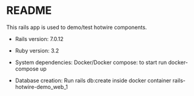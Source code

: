 # README

This rails app is used to demo/test hotwire components.


* Rails version: 7.0.12 

* Ruby version: 3.2

* System dependencies: Docker/Docker compose: to start run docker-compose up

* Database creation: Run rails db:create inside docker container rails-hotwire-demo_web_1

